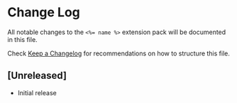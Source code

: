 # Change Log

All notable changes to the `<%= name %>` extension pack will be documented in this file.

Check [Keep a Changelog](http://keepachangelog.com/) for recommendations on how to structure this file.

## [Unreleased]

- Initial release
